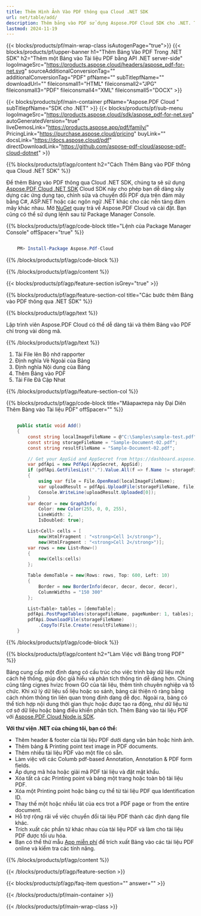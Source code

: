 ```yaml
---
title: Thêm Hình Ảnh Vào PDF thông qua Cloud .NET SDK
url: net/table/add/
description: Thêm bảng vào PDF sử dụng Aspose.PDF Cloud SDK cho .NET. Tạo mối quan hệ có cấu trúc trong tài liệu một cách động.
lastmod: 2024-11-19
---
```


{{< blocks/products/pf/main-wrap-class isAutogenPage="true">}}
{{< blocks/products/pf/upper-banner h1="Thêm Bảng Vào PDF Trong .NET SDK" h2="Thêm một Bảng vào Tài liệu PDF bằng API .NET server-side" logoImageSrc="https://products.aspose.cloud/headers/aspose_pdf-for-net.svg" sourceAdditionalConversionTag="" additionalConversionTag="PDF" pfName="" subTitlepfName="" downloadUrl="" fileiconsmall1="HTML" fileiconsmall2="JPG" fileiconsmall3="PDF" fileiconsmall4="XML" fileiconsmall5="DOCX" >}}

{{< blocks/products/pf/main-container pfName="Aspose.PDF Cloud " subTitlepfName="SDK cho .NET" >}}
{{< blocks/products/pf/sub-menu logoImageSrc="https://products.aspose.cloud/sdk/aspose_pdf-for-net.svg"
autoGeneratedVersion="true"
liveDemosLink="https://products.aspose.app/pdf/family/" PricingLink="https://purchase.aspose.cloud/pricing" buyLink="" docsLink="https://docs.aspose.cloud/pdf"  directDownloadLink="https://github.com/aspose-pdf-cloud/aspose-pdf-cloud-dotnet" >}}

{{% blocks/products/pf/agp/content h2="Cách Thêm Bảng vào PDF thông qua Cloud .NET SDK" %}}

Để thêm Bảng vào PDF thông qua Cloud .NET SDK, chúng ta sẽ sử dụng
[Aspose.PDF Cloud .NET SDK](https://products.aspose.cloud/pdf/net/)
Cloud SDK này cho phép bạn dễ dàng xây dựng các ứng dụng tạo, chỉnh sửa và chuyển đổi PDF dựa trên đám mây bằng C#, ASP.NET hoặc các ngôn ngữ .NET khác cho các nền tảng đám mây khác nhau. Mở
[NuGet](https://www.nuget.org/packages/Aspose.Pdf-Cloud)
 quay trả về
Aspose.PDF Cloud
 và cài đặt. Bạn cũng có thể sử dụng lệnh sau từ Package Manager Console.

{{% blocks/products/pf/agp/code-block title="Lệnh của Package Manager Console" offSpacer="true" %}}

```powershell

    PM> Install-Package Aspose.Pdf-Cloud

```

{{% /blocks/products/pf/agp/code-block %}}

{{% /blocks/products/pf/agp/content %}}

{{< blocks/products/pf/agp/feature-section isGrey="true" >}}

{{% blocks/products/pf/agp/feature-section-col title="Các bước thêm Bảng vào PDF thông qua .NET SDK" %}}

{{% blocks/products/pf/agp/text %}}

Lập trình viên Aspose.PDF Cloud có thể dễ dàng tải và thêm Bảng vào PDF chỉ trong vài dòng mã.

{{% /blocks/products/pf/agp/text %}}

1. Tải File lên Bộ nhớ rapporter
1. Định nghĩa Vẻ Ngoài của Bảng
1. Định nghĩa Nội dung của Bảng
1. Thêm Bảng vào PDF
1. Tải File Đã Cập Nhat

{{% /blocks/products/pf/agp/feature-section-col %}}

{{% blocks/products/pf/agp/code-block title="Mãарактера này Đại Diên Thêm Bảng vào Tài liệu PDF" offSpacer="" %}}

```cs

    public static void Add()
    {
        const string localImageFileName = @"C:\Samples\sample-test.pdf";
        const string storageFileName = "Sample-Document-02.pdf";
        const string resultFileName = "Sample-Document-02.pdf";

        // Get your AppSid and AppSecret from https://dashboard.aspose.cloud (free registration required).
        var pdfApi = new PdfApi(AppSecret, AppSid);
        if (pdfApi.GetFilesList(".").Value.All(f => f.Name != storageFileName))
        {
            using var file = File.OpenRead(localImageFileName);
            var uploadResult = pdfApi.UploadFile(storageFileName, file);
            Console.WriteLine(uploadResult.Uploaded[0]);
        }
        var decor = new GraphInfo(
            Color: new Color(255, 0, 0, 255),
            LineWidth: 2,
            IsDoubled: true);

        List<Cell> cells = [
            new(HtmlFragment : "<strong>Cell 1</strong>"),
            new(HtmlFragment : "<strong>Cell 2</strong>")];
        var rows = new List<Row>()
        {
            new(Cells:cells)
        };

        Table demoTable = new(Rows: rows, Top: 600, Left: 10)
        {
            Border = new BorderInfo(decor, decor, decor, decor),
            ColumnWidths = "150 300"
        };

        List<Table> tables = [demoTable];
        pdfApi.PostPageTables(storageFileName, pageNumber: 1, tables);
        pdfApi.DownloadFile(storageFileName)
            .CopyTo(File.Create(resultFileName));
    }
```

{{% /blocks/products/pf/agp/code-block %}}

{{% blocks/products/pf/agp/content h2="Làm Việc với Bảng trong PDF" %}}

Bảng cung cấp một định dạng có cấu trúc cho việc trình bày dữ liệu một cách hệ thống, giúp độc giả hiểu và phân tích thông tin dễ dàng hơn. Chúng cũng tăng cignes hvizc frown GO của tài liệu, thêm tính chuyên nghiệp và tổ chức. Khi xử lý dữ liệu số liệu hoặc so sánh, bảng cải thiện rõ ràng bằng cách nhóm thông tin liên quan trong định dạng dễ đọc. Ngoài ra, bảng có thể tích hợp nội dung thời gian thực hoặc được tạo ra động, như dữ liệu từ cơ sở dữ liệu hoặc bảng điều khiển phân tích.
Thêm Bảng vào tài liệu PDF với [Aspose.PDF Cloud Node.js SDK](https://products.aspose.cloud/pdf/net/).

**Với thư viện .NET của chúng tôi, bạn có thể:**

+ Thêm header & footer của tài liệu PDF dưới dạng văn bản hoặc hình ảnh.
+ Thêm bảng & Printing point text image in PDF documents.
+ Thêm nhiều tài liệu PDF vào một file có sẵn.
+ Làm việc với các Columb pdf-based Annotation, Annotation & PDF form fields.
+ Áp dụng mã hóa hoặc giải mã PDF tài liệu và đặt mật khẩu.
+ Xóa tất cả các Printing point và bảng một trang hoặc toàn bộ tài liệu PDF.
+ Xóa một Printing point hoặc bảng cụ thể từ tài liệu PDF qua Identification ID.
+ Thay thế một hoặc nhiều lát của ecs trot a PDF page or from the entire document.
+ Hỗ trợ rộng rãi về việc chuyển đổi tài liệu PDF thành các định dạng file khác.
+ Trích xuất các phần tử khác nhau của tài liệu PDF và làm cho tài liệu PDF được tối ưu hóa.
+ Bạn có thể thử mẫu [App miễn phí](https://products.aspose.app/pdf/table-extraction) để trích xuất Bảng vào các tài liệu PDF online và kiểm tra các tính năng.

{{% /blocks/products/pf/agp/content %}}

{{< /blocks/products/pf/agp/feature-section >}}

{{< blocks/products/pf/agp/faq-item question="" answer="" >}}

{{< /blocks/products/pf/main-container >}}

{{< /blocks/products/pf/main-wrap-class >}}

